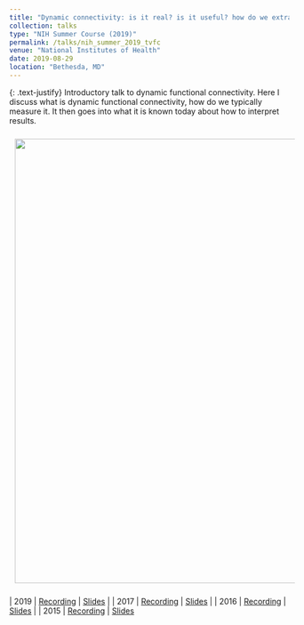 ```yaml
---
title: "Dynamic connectivity: is it real? is it useful? how do we extract information?"
collection: talks
type: "NIH Summer Course (2019)"
permalink: /talks/nih_summer_2019_tvfc
venue: "National Institutes of Health"
date: 2019-08-29
location: "Bethesda, MD"
---
```


{: .text-justify}
Introductory talk to dynamic functional connectivity. Here I discuss what is dynamic functional connectivity, how do we typically measure it. It then goes into what it is known today about how to interpret results.

<img align="center" src="https://javiergcas.github.io/images/talks/nih_fmrisummer_2019_tvfc.png" width="800 px" style="padding: 10px">

| 2019 | [Recording](https://fmrif.nimh.nih.gov/course/fmrif_course/2019/19_Javier_20190829) | [Slides](https://fmrif.nimh.nih.gov/COURSE/fmrif_course/2019/content/19_Javier_20190829.pdf) |
| 2017 | [Recording](https://fmrif.nimh.nih.gov/course/fmrif_course/2017/28_Javier_20170807) | [Slides](https://fmrif.nimh.nih.gov/COURSE/fmrif_course/2017/content/29_Javier_20170809.pdf) |
| 2016 | [Recording](https://fmrif.nimh.nih.gov/course/fmrif_course/2016/09_Javier_20160620) | [Slides](https://fmrif.nimh.nih.gov/COURSE/fmrif_course/2016/content/09_Javier_20160620.pdf) |
| 2015 | [Recording](https://fmrif.nimh.nih.gov/course/fmrif_course/2015/29_Javier_20150812) | [Slides](https://fmrif.nimh.nih.gov/COURSE/fmrif_course/2015/content/29_Javier_20150812.pdf)